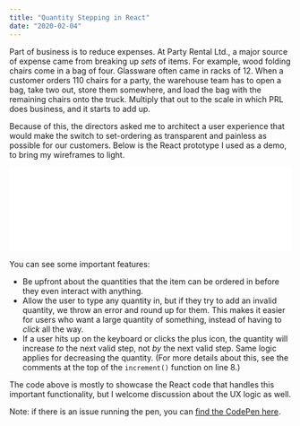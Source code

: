 ```yaml
---
title: "Quantity Stepping in React"
date: "2020-02-04"
---
```


Part of business is to reduce expenses. At Party Rental Ltd., a major source of expense came from breaking up _sets_ of items. For example, wood folding chairs come in a bag of four. Glassware often came in racks of 12. When a customer orders 110 chairs for a party, the warehouse team has to open a bag, take two out, store them somewhere, and load the bag with the remaining chairs onto the truck. Multiply that out to the scale in which PRL does business, and it starts to add up.

Because of this, the directors asked me to architect a user experience that would make the switch to set-ordering as transparent and painless as possible for our customers. Below is the React prototype I used as a demo, to bring my wireframes to light.

<iframe id="cp_embed_WWqOzJ" src="//codepen.io/anon/embed/preview/WWqOzJ?height=NaN&amp;theme-id=1&amp;slug-hash=WWqOzJ&amp;default-tab=js,result" height="NaN" scrolling="no" frameborder="0" allowfullscreen allowpaymentrequest="" name="CodePen Embed WWqOzJ" title="CodePen Embed WWqOzJ" class="cp_embed_iframe" style="width:100%;overflow:hidden">CodePen Embed Fallback</iframe>

You can see some important features:

- Be upfront about the quantities that the item can be ordered in before they even interact with anything.
- Allow the user to type any quantity in, but if they try to add an invalid quantity, we throw an error and round up for them. This makes it easier for users who want a large quantity of something, instead of having to _click_ all the way.
- If a user hits up on the keyboard or clicks the plus icon, the quantity will increase _to_ the next valid step, not _by_ the next valid step. Same logic applies for decreasing the quantity. (For more details about this, see the comments at the top of the `increment()` function on line 8.)

The code above is mostly to showcase the React code that handles this important functionality, but I welcome discussion about the UX logic as well.

Note: if there is an issue running the pen, you can [find the CodePen here](https://codepen.io/xace90/pen/JjddyOj?editors=0010).
